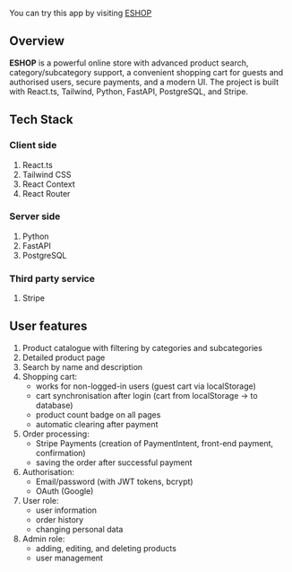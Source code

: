 You can try this app by visiting [ESHOP](https://eshop-star.netlify.app/)

## Overview

**ESHOP** is a powerful online store with advanced product search, category/subcategory support, a convenient shopping cart for guests and authorised users, secure payments, and a modern UI.
The project is built with React.ts, Tailwind, Python, FastAPI, PostgreSQL, and Stripe.


## Tech Stack

### Client side

1. React.ts
2. Tailwind CSS
3. React Context
4. React Router

### Server side

1. Python
2. FastAPI
3. PostgreSQL

### Third party service
1. Stripe


## User features

1. Product catalogue with filtering by categories and subcategories
2. Detailed product page
3. Search by name and description
4. Shopping cart:
   - works for non-logged-in users (guest cart via localStorage)
   - cart synchronisation after login (cart from localStorage → to database)
   - product count badge on all pages
   - automatic clearing after payment
5. Order processing:
   - Stripe Payments (creation of PaymentIntent, front-end payment, confirmation)
   - saving the order after successful payment
6. Authorisation:
   - Email/password (with JWT tokens, bcrypt)
   - OAuth (Google)
7. User role:
   - user information
   - order history
   - changing personal data
8. Admin role:
   - adding, editing, and deleting products
   - user management

